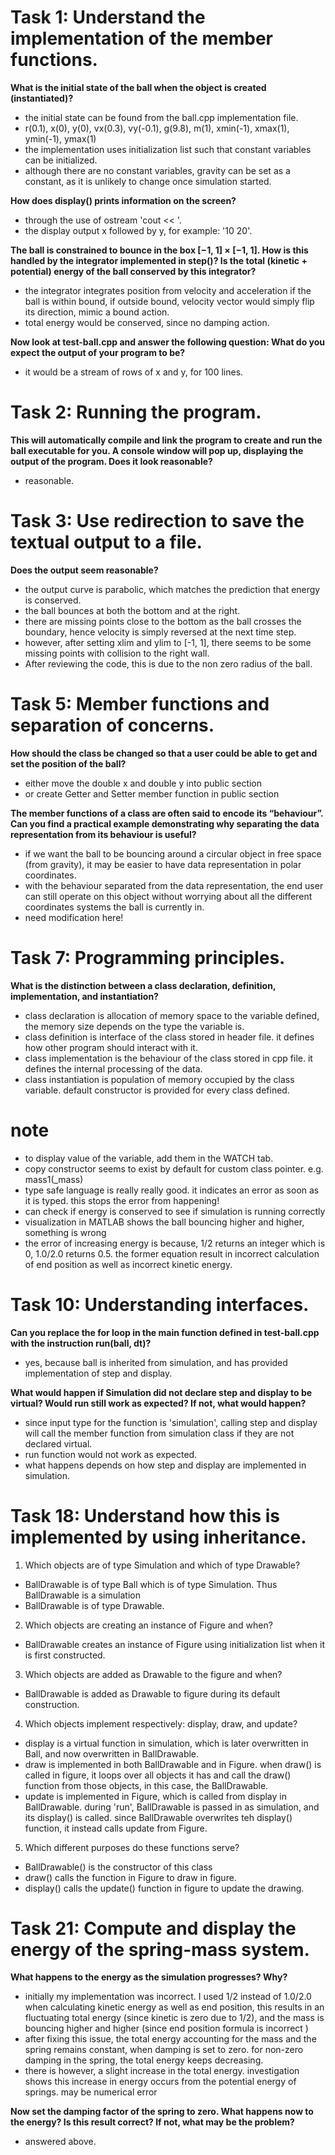 # Task 1: Understand the implementation of the member functions.

**What is the initial state of the ball when the object is created (instantiated)?**
- the initial state can be found from the ball.cpp implementation file.
- r(0.1), x(0), y(0), vx(0.3), vy(-0.1), g(9.8), m(1), xmin(-1), xmax(1), ymin(-1), ymax(1)
- the implementation uses initialization list such that constant variables can be initialized.
- although there are no constant variables, gravity can be set as a constant, as it is unlikely to change once simulation started.


**How does display() prints information on the screen?**
- through the use of ostream 'cout << '.
- the display output x followed by y, for example: '10 20'. 


**The ball is constrained to bounce in the box [−1, 1] × [−1, 1]. How is this handled by the integrator implemented in step()? Is the total (kinetic + potential) energy of the ball conserved by this integrator?**
- the integrator integrates position from velocity and acceleration if the ball is within bound, if outside bound, velocity vector would simply flip its direction, mimic a bound action.
- total energy would be conserved, since no damping action.


**Now look at test-ball.cpp and answer the following question: What do you expect the output of your program to be?**
- it would be a stream of rows of x and y, for 100 lines.





# Task 2: Running the program.

**This will automatically compile and link the program to create and run the ball executable for you. A console window will pop up, displaying the output of the program. Does it look reasonable?**
- reasonable. 






# Task 3: Use redirection to save the textual output to a file. 


**Does the output seem reasonable?**
- the output curve is parabolic, which matches the prediction that energy is conserved. 
- the ball bounces at both the bottom and at the right.
- there are missing points close to the bottom as the ball crosses the boundary, hence velocity is simply reversed at the next time step.
- however, after setting xlim and ylim to [-1, 1], there seems to be some missing points with collision to the right wall. 
- After reviewing the code, this is due to the non zero radius of the ball. 



# Task 5: Member functions and separation of concerns.

**How should the class be changed so that a user could be able to get and set the position of the ball?**
- either move the double x and double y into public section
- or create Getter and Setter member function in public section



**The member functions of a class are often said to encode its “behaviour”. Can you find a practical example demonstrating why separating the data representation from its behaviour is useful?**
- if we want the ball to be bouncing around a circular object in free space (from gravity), it may be easier to have data representation in polar coordinates. 
- with the behaviour separated from the data representation, the end user can still operate on this object without worrying about all the different coordinates systems the ball is currently in.
- need modification here!

# Task 7: Programming principles.

**What is the distinction between a class declaration, definition, implementation, and instantiation?**
- class declaration is allocation of memory space to the variable defined, the memory size depends on the type the variable is.
- class definition is interface of the class stored in header file. it defines how other program should interact with it.
- class implementation is the behaviour of the class stored in cpp file. it defines the internal processing of the data.
- class instantiation is population of memory occupied by the class variable. default constructor is provided for every class defined.  



# note 
- to display value of the variable, add them in the WATCH tab.
- copy constructor seems to exist by default for custom class pointer. e.g. mass1(_mass)
- type safe language is really really good. it indicates an error as soon as it is typed. this stops the error from happening!
- can check if energy is conserved to see if simulation is running correctly
- visualization in MATLAB shows the ball bouncing higher and higher, something is wrong
- the error of increasing energy is because, 1/2 returns an integer which is 0, 1.0/2.0 returns 0.5. the former equation result in incorrect calculation of end position as well as incorrect kinetic energy.



# Task 10: Understanding interfaces.

**Can you replace the for loop in the main function defined in test-ball.cpp with the instruction run(ball, dt)?**
- yes, because ball is inherited from simulation, and has provided implementation of step and display.


**What would happen if Simulation did not declare step and display to be virtual? Would run still work as expected? If not, what would happen?**
- since input type for the function is 'simulation', calling step and display will call the member function from simulation class if they are not declared virtual.
- run function would not work as expected. 
- what happens depends on how step and display are implemented in simulation. 



# Task 18: Understand how this is implemented by using inheritance.

1. Which objects are of type Simulation and which of type Drawable? 
- BallDrawable is of type Ball which is of type Simulation. Thus BallDrawable is a simulation 
- BallDrawable is of type Drawable.


2. Which objects are creating an instance of Figure and when?
- BallDrawable creates an instance of Figure using initialization list when it is first constructed.


3. Which objects are added as Drawable to the figure and when?
- BallDrawable is added as Drawable to figure during its default construction. 

4. Which objects implement respectively: display, draw, and update? 
- display is a virtual function in simulation, which is later overwritten in Ball, and now overwritten in BallDrawable.  
- draw is implemented in both BallDrawable and in Figure. when draw() is called in figure, it loops over all objects it has and call the draw() function from those objects, in this case, the BallDrawable.
- update is implemented in Figure, which is called from display in BallDrawable. during 'run', BallDrawable is passed in as simulation, and its display() is called. since BallDrawable overwrites teh display() function, it instead calls update from Figure.


5. Which different purposes do these functions serve?
- BallDrawable() is the constructor of this class
- draw() calls the function in Figure to draw in figure. 
- display() calls the update() function in figure to update the drawing. 



# Task 21: Compute and display the energy of the spring-mass system.

**What happens to the energy as the simulation progresses? Why?**
- initially my implementation was incorrect. I used 1/2 instead of 1.0/2.0 when calculating kinetic energy as well as end position, this results in an fluctuating total energy (since kinetic is zero due to 1/2), and the mass is bouncing higher and higher (since end position formula is incorrect )
- after fixing this issue, the total energy accounting for the mass and the spring remains constant, when damping is set to zero. for non-zero damping in the spring, the total energy keeps decreasing. 
- there is however, a slight increase in the total energy. investigation shows this increase in energy occurs from the potential energy of springs. may be numerical error


**Now set the damping factor of the spring to zero. What happens now to the energy? Is this result correct? If not, what may be the problem?**
- answered above.



